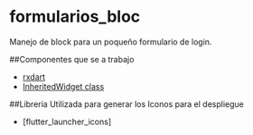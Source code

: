 # formularios_bloc

Manejo de block para un poqueño formulario de login.

##Componentes que se a trabajo

- [rxdart](https://pub.dev/packages/rxdart)
- [InheritedWidget class](https://api.flutter.dev/flutter/widgets/InheritedWidget-class.html)

##Libreria Utilizada para generar los Iconos para el despliegue
- [flutter_launcher_icons]